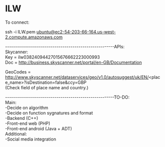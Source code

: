 ILW
===

To connect:  
  
ssh -i ILW.pem ubuntu@ec2-54-203-66-164.us-west-2.compute.amazonaws.com  
  
-------------------------------------------------------APIs:  
Skycanner:  
Key = ilw03824094427015676662223000993  
Doc = http://business.skyscanner.net/portal/en-GB/Documentation  
  
GeoCodes = http://www.skyscanner.net/dataservices/geo/v1.0/autosuggest/uk/EN/<place_name>?isDestination=false&ccy=GBP  
(Check field of place name and country.)  
  
-------------------------------------------------------TO-DO:  
Main:  
-Decide on algorithm  
-Decide on function sygnatures and format  
-Backend (C++)  
-Front-end web (PHP)  
-Front-end android (Java + ADT)  
Additional:  
-Social media integration  
